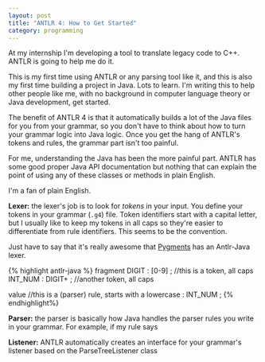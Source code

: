```yaml
---
layout: post
title: "ANTLR 4: How to Get Started"
category: programming
---
```


At my internship I'm developing a tool to translate legacy code to C++. ANTLR is going to help me do it.

This is my first time using ANTLR or any parsing tool like it, and this is also my first time building a project in Java. Lots to learn. I'm writing this to help other people like me, with no background in computer language theory or Java development, get started.

The benefit of ANTLR 4 is that it automatically builds a lot of the Java files for you from your grammar, so you don't have to think about how to turn your grammar logic into Java logic. Once you get the hang of ANTLR's tokens and rules, the grammar part isn't too painful.

For me, understanding the Java has been the more painful part. ANTLR has some good proper Java API documentation but nothing that can explain the point of using any of these classes or methods in plain English.

I'm a fan of plain English.

**Lexer:** the lexer's job is to look for *tokens* in your input. You define your tokens in your grammar (`.g4`) file. Token identifiers start with a capital letter, but I usually like to keep my tokens in all caps so they're easier to differentiate from rule identifiers. This seems to be the convention.

<aside>Just have to say that it's really awesome that <a href="http://pygments.org/docs/lexers/#lexers-for-parser-generators">Pygments</a> has an Antlr-Java lexer.</aside>

{% highlight antlr-java %}
fragment DIGIT : [0-9] ; //this is a token, all caps
INT_NUM : DIGIT+ ; //another token, all caps

value //this is a (parser) rule, starts with a lowercase
    : INT_NUM
    ;
{% endhighlight%}

**Parser:** the parser is basically how Java handles the parser rules you write in your grammar. For example, if my rule says 

**Listener:** ANTLR automatically creates an interface for your grammar's listener based on the ParseTreeListener class

